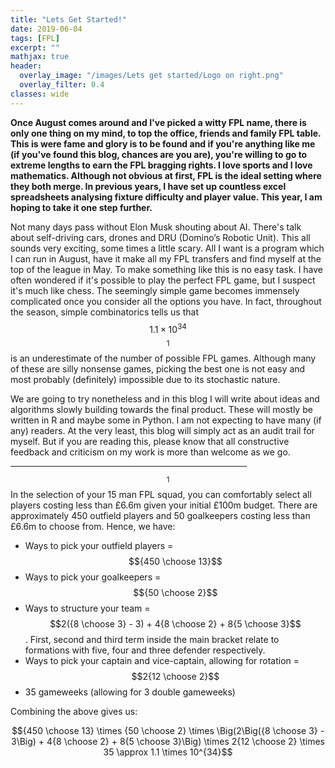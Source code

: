 ```yaml
---
title: "Lets Get Started!"
date: 2019-06-04
tags: [FPL]
excerpt: ""
mathjax: true
header:
  overlay_image: "/images/Lets get started/Logo on right.png"
  overlay_filter: 0.4
classes: wide
---
```


**Once August comes around and I've picked a witty FPL name, there is only one thing on my mind, to top the office, friends and family FPL table. This is were fame and glory is to be found and if you're anything like me (if you've found this blog, chances are you are), you're willing to go to extreme lengths to earn the FPL bragging rights. I love sports and I love mathematics. Although not obvious at first, FPL is the ideal setting where they both merge. In previous years, I have set up countless excel spreadsheets analysing fixture difficulty and player value. This year, I am hoping to take it one step further.**

Not many days pass without Elon Musk  shouting about AI. There's talk about self-driving cars, drones and DRU (Domino’s Robotic Unit). This all sounds very exciting, some times a little scary. All I want is a program which I can run in August, have it make all my FPL transfers and find myself at the top of the league in May. To make something like this is no easy task. I have often wondered if it's possible to play the perfect FPL game, but I suspect it's much like chess. The seemingly simple game becomes immensely complicated once you consider all the options you have. In fact, throughout the season, simple combinatorics tells us that $$1.1 \times 10^{34}$$ $$^1$$ is an underestimate of the number of possible FPL games. Although many of these are silly nonsense games, picking the best one is not easy and most probably (definitely) impossible due to its stochastic nature.

We are going to try nonetheless and in this blog I will write about ideas and algorithms slowly building towards the final product. These will mostly be written in R and maybe some in Python. I am not expecting to have many (if any) readers. At the very least, this blog will simply act as an audit trail for myself. But if you are reading this, please know that all constructive feedback and criticism on my work is more than welcome as we go.

<hr align="center" width="75%">

$$^1$$ In the selection of your 15 man FPL squad, you can comfortably select all players costing less than £6.6m given your initial £100m budget. There are approximately 450 outfield players and 50 goalkeepers costing less than £6.6m to choose from.
Hence, we have:

- Ways to pick your outfield players = $${450 \choose 13}$$
- Ways to pick your goalkeepers = $${50 \choose 2}$$
- Ways to structure your team = $$2({8 \choose 3} - 3) + 4{8 \choose 2} + 8{5 \choose 3}$$.  First, second and third term inside the main bracket relate to formations with five, four and three defender respectively.
- Ways to pick your captain and vice-captain, allowing for rotation = $$2{12 \choose 2}$$
- 35 gameweeks (allowing for 3 double gameweeks)

Combining the above gives us:

$${450 \choose 13} \times {50 \choose 2} \times \Big(2\Big({8 \choose 3} - 3\Big) + 4{8 \choose 2} + 8{5 \choose 3}\Big) \times 2{12 \choose 2} \times 35 \approx 1.1 \times 10^{34}$$
